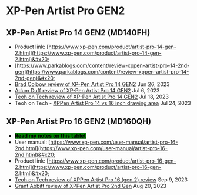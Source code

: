 # XP-Pen Artist Pro GEN2

## XP-Pen Artist Pro 14 GEN2 (MD140FH)

* Product link: [https://www.xp-pen.com/product/artist-pro-14-gen-2.html](https://www.xp-pen.com/product/artist-pro-14-gen-2.html)&#x20;
* [https://www.parkablogs.com/content/review-xppen-artist-pro-14-2nd-gen](https://www.parkablogs.com/content/review-xppen-artist-pro-14-2nd-gen)&#x20;
* [Brad Colbow review of XP-Pen Artist Pro 14 GEN2](https://youtu.be/Pf-UyPBf\_9o) Jun 26, 2023
* [Adum Duff review of XP-Pen Artist Pro 14 GEN2](https://youtu.be/7Z5tfceAUPI) Jul 6, 2023
* [Teoh on Tech review of XP-Pen Artist Pro 14 GEN2](https://youtu.be/47oEeFl4SiA) Jul 18, 2023
* Teoh on Tech - [XPPen Artist Pro 14 vs 16 inch drawing area](https://youtu.be/xM\_I3XDhKDY) Jul 24, 2023

## XP-Pen Artist Pro 16 GEN2 (MD160QH)

* [<mark style="background-color:green;">**Read my notes on this tablet**</mark>](7p-notes-xp-pen-artist-pro-16-2nd-gen-md160qh.md)  &#x20;
* User manual: [https://www.xp-pen.com/user-manual/artist-pro-16-2nd.html](https://www.xp-pen.com/user-manual/artist-pro-16-2nd.html)&#x20;
* Product link: [https://www.xp-pen.com/product/artist-pro-16-gen-2.html](https://www.xp-pen.com/product/artist-pro-16-gen-2.html)&#x20;
* [Teoh on Tech review of XPPen Artist Pro 16 (gen 2) review](https://youtu.be/sc4tebm4TTw?si=Y18\_c25g6BUvzwk3) Sep 9, 2023
* [Grant Abbitt review of XPPen Artist Pro 2nd Gen](https://youtu.be/d3Th\_HD0tbE?si=5tIvFmxSM2nvS1jh) Aug 20, 2023
